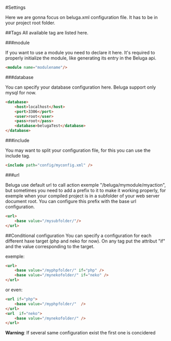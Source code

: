 #Settings

Here we are gonna focus on beluga.xml configuration file. It has to be in your project root folder.

##Tags
All available tag are listed here.

###module

If you want to use a module you need to declare it here. It's required to properly initialize the module, like generating its entry in the Beluga api.
```html
<module name="modulename"/>
```

###database

You can specify your database configuration here. Beluga support only mysql for now.
```html
<database>
  	<host>localhost</host>
	<port>3306</port>
	<user>root</user>
	<pass>root</pass>
	<database>belugaTest</database>
</database>
```

###include

You may want to split your configuration file, for this you can use the include tag.

```html
<include path="config/myconfig.xml" />
```

###url

Beluga use default url to call action exemple "/beluga/mymodule/myaction", but sometimes you need to add a prefix to it to make it working properly, for exemple when your compiled project is in a subfolder of your web server document root.
You can configure this prefix with the base url configuration.
```html
<url>
	<base value="/mysubfolder/"/>
</url>
```

##Conditional configuration
You can specify a configuration for each different haxe target (php and neko for now).
On any tag put the attribut "if" and the value corresponding to the target.

exemple:
```html
<url>
	<base value="/myphpfolder/" if="php" />
	<base value="/mynekofolder/" if="neko" />
</url>
```
or even:
```html
<url if="php">
	<base value="/myphpfolder/"  />
</url>
<url  if="neko">
	<base value="/mynekofolder/" />
</url>
```
**Warning**: If several same configuration exist the first one is concidered

